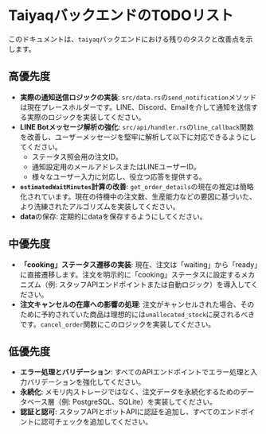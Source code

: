 # TaiyaqバックエンドのTODOリスト

このドキュメントは、`taiyaq`バックエンドにおける残りのタスクと改善点を示します。

## 高優先度

- **実際の通知送信ロジックの実装**: `src/data.rs`の`send_notification`メソッドは現在プレースホルダーです。LINE、Discord、Emailを介して通知を送信する実際のロジックを実装してください。
- **LINE Botメッセージ解析の強化**: `src/api/handler.rs`の`line_callback`関数を改善し、ユーザーメッセージを堅牢に解析して以下に対応できるようにしてください。
  - ステータス照会用の注文ID。
  - 通知設定用のメールアドレスまたはLINEユーザーID。
  - 様々なユーザー入力に対応し、役立つ応答を提供する。
- **`estimatedWaitMinutes`計算の改善**: `get_order_details`の現在の推定は簡略化されています。現在の待機中の注文数、生産能力などの要因に基づいた、より洗練されたアルゴリズムを実装してください。
- **data**の保存: 定期的にdataを保存するようにしてください。

## 中優先度

- **「cooking」ステータス遷移の実装**: 現在、注文は「waiting」から「ready」に直接遷移します。注文を明示的に「cooking」ステータスに設定するメカニズム（例: スタッフAPIエンドポイントまたは自動ロジック）を導入してください。
- **注文キャンセルの在庫への影響の処理**: 注文がキャンセルされた場合、そのために予約されていた商品は理想的には`unallocated_stock`に戻されるべきです。`cancel_order`関数にこのロジックを実装してください。

## 低優先度

- **エラー処理とバリデーション**: すべてのAPIエンドポイントでエラー処理と入力バリデーションを強化してください。
- **永続化**: メモリ内ストレージではなく、注文データを永続化するためのデータベース層（例: PostgreSQL、SQLite）を実装してください。
- **認証と認可**: スタッフAPIとボットAPIに認証を追加し、すべてのエンドポイントに認可チェックを追加してください。
